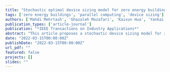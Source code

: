```yaml
---
title: "Stochastic optimal device sizing model for zero energy buildings: A parallel computing solution"
tags: ['zero energy buildings', 'parallel computing', 'device sizing']
authors: ['Mahdi Mehrtash', 'Ghazaleh Mozafari', 'Kaixun Hua', 'Yankai Cao']
publication_types: ['article-journal']
publication: "*IEEE Transactions on Industry Applications*"
abstract: "This article proposes a stochastic device sizing model for zero energy buildings considering uncertain parameters such as electrical and thermal demands, solar irradiation, and temperature. The model includes two parallel computing-based solutions and determines the optimal size of thermal and electrical devices."
date: "2022-03-15T00:00:00Z"
publishDate: "2022-03-15T00:00:00Z"
url_pdf: ""
featured: false
projects: []
slides: ""
---
```

